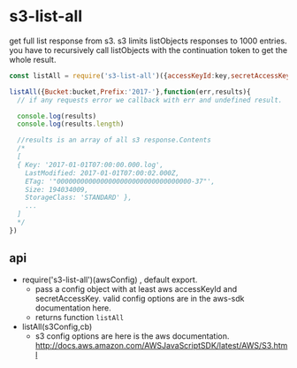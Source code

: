 # s3-list-all
get full list response from s3.
s3 limits listObjects responses to 1000 entries. you have to recursively call listObjects with the continuation token to get the whole result.

```js
const listAll = require('s3-list-all')({accessKeyId:key,secretAccessKey:secret})

listAll({Bucket:bucket,Prefix:'2017-'},function(err,results){
  // if any requests error we callback with err and undefined result.

  console.log(results)
  console.log(results.length)

  //results is an array of all s3 response.Contents
  /*
  [  
  { Key: '2017-01-01T07:00:00.000.log',
    LastModified: 2017-01-01T07:00:02.000Z,
    ETag: '"0000000000000000000000000000000000-37"',
    Size: 194034009,
    StorageClass: 'STANDARD' },
    ...
  ]
  */
})

```

## api

- require('s3-list-all')(awsConfig) , default export.
  - pass a config object with at least aws accessKeyId and secretAccessKey. valid config options are in the aws-sdk documentation here.
  - returns function `listAll`
- listAll(s3Config,cb)
  - s3 config options are here is the aws documentation. http://docs.aws.amazon.com/AWSJavaScriptSDK/latest/AWS/S3.html


